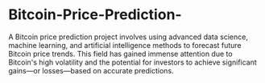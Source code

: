 # Bitcoin-Price-Prediction-
A Bitcoin price prediction project involves using advanced data science, machine learning, and artificial intelligence methods to forecast future Bitcoin price trends. This field has gained immense attention due to Bitcoin's high volatility and the potential for investors to achieve significant gains—or losses—based on accurate predictions.
